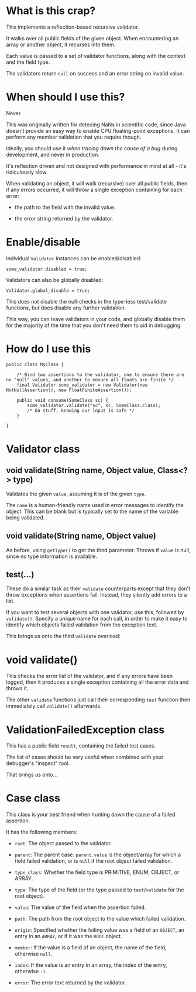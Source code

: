 # What is this crap?

This implements a reflection-based recursive validator.

It walks over all public fields of the given object.  When encountering an
array or another object, it recurses into them.

Each value is passed to a set of validator functions, along with the context
and the field type.

The validators return `null` on success and an error string on invalid value.


# When should I use this?

Never.

This was originally written for detecing NaNs in scientific code, since Java
doesn't provide an easy way to enable CPU floating-point exceptions.
It can perform any member validation that you require though.

Ideally, you should use it *when tracing down the cause of a bug* during
development, and never in production.

It's reflection driven and not designed with performance in mind at all - it's
ridiculously slow.

When validating an object, it will walk (recursive) over all public fields,
then if any errors occurred, it will throw a single exception containing for
each error:

 * the path to the field with the invalid value.

 * the error string returned by the validator.


# Enable/disable

Individual `Validator` instances can be enabled/disabled:

	some_validator.disabled = true;

Validators can also be globally disabled:

	Validator.global_disable = true;

This does not disable the null-checks in the type-less test/validate functions, but does disable any further validation.

This way, you can leave validators in your code, and globally disable them for the majority of the time that you don't need them to aid in debugging.


# How do I use this

	public class MyClass {

		/* Bind two assertions to the validator, one to ensure there are no "null" values, and another to ensure all floats are finite */
		final Validator some_validator = new Validator(new NotNullAssertion(), new FloatFiniteAssertion());

		public void consume(SomeClass sc) {
			some_validator.validate("sc", sc, SomeClass.class);
			/* Do stuff, knowing our input is safe */
		}

	}


# Validator class


## void validate(String name, Object value, Class<?> type)

Validates the given `value`, assuming it is of the given `type`.

The `name` is a human-friendly name used in error messages to identify the object.
This can be blank but is typically set to the name of the variable being validated.


## void validate(String name, Object value)

As before, using `getType()` to get the third parameter.
Throws if `value` is null, since no type information is available.


## test(...)

These do a similar task as their `validate` counterparts except that they don't
throw exceptions when assertions fail.
Instead, they silently add errors to a list.

If you want to test several objects with one validator, use this, followed by `validate()`.
Specify a unique name for each call, in order to make it easy to identify which objects failed validation from the exception text.

This brings us onto the third `validate` overload:


# void validate()

This checks the error list of the validator, and if any errors have been
logged, then it produces a single exception containing all the error data and
throws it.

The other `validate` functions just call their corresponding `test` function
then immediately call `validate()` afterwards.


# ValidationFailedException class

This has a public field `result`, containing the failed test cases.

The list of cases should be very useful when combined with your debugger's "inspect" tool.

That brings us onto...


# Case class

This class is your best friend when hunting down the cause of a failed assertion.

It has the following members:

 * `root`: The object passed to the validator.

 * `parent`: The parent case.  `parent.value` is the object/array for which a field failed validation, or is `null` if the root object failed validation.

 * `type_class`: Whether the field type is PRIMITIVE, ENUM, OBJECT, or ARRAY.

 * `type`: The type of the field (or the type passed to `test`/`validate` for the root object).

 * `value`: The value of the field when the assertion failed.

 * `path`: The path from the root object to the value which failed validation.

 * `origin`: Specified whether the failing value was a field of an `OBJECT`, an entry in an `ARRAY`, or if it was the `ROOT` object.

 * `member`: If the value is a field of an object, the name of the field, otherwise `null`.

 * `index`: If the value is an entry in an array, the index of the entry, otherwise `-1`.

 * `error`: The error text returned by the validator.

